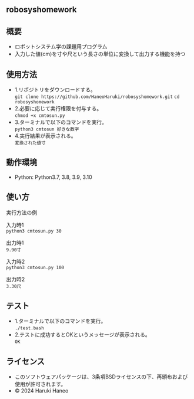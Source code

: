 ## robosyshomework


## 概要
- ロボットシステム学の課題用プログラム
- 入力した値(cm)を寸や尺という長さの単位に変換して出力する機能を持つ

## 使用方法
- 1.リポジトリをダウンロードする。  
`git clone https://github.com/HaneoHaruki/robosyshomework.git`
`cd robosyshomework`
- 2.必要に応じて実行権限を付与する。  
`chmod +x cmtosun.py`
- 3.ターミナルで以下のコマンドを実行。  
`python3 cmtosun 好きな数字`
- 4.実行結果が表示される。  
`変換された値寸`

## 動作環境
- Python:  Python3.7, 3.8, 3.9, 3.10

## 使い方
実行方法の例

入力時1  
`python3 cmtosun.py 30`

出力時1  
`9.90寸`

入力時2  
`python3 cmtosun.py 100`

出力時2  
`3.30尺`

## テスト
- 1.ターミナルで以下のコマンドを実行。  
`./test.bash`
- 2.テストに成功するとOKというメッセージが表示される。  
`OK`

## ライセンス
- このソフトウェアパッケージは、3条項BSDライセンスの下、再頒布および使用が許可されます。
- © 2024 Haruki Haneo


